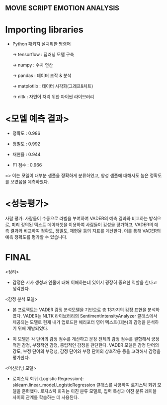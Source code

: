 ## MOVIE SCRIPT EMOTION ANALYSIS ##
# Importing libraries #
- Python 패키지 설치위한 명령어

  -> tensorflow : 딥러닝 모델 구축

  -> numpy : 수치 연산

  -> pandas : 데이터 조작 & 분석

  -> matplotlib : 데이터 시각화(그래프&차트)

  -> nltk : 자연어 처리 위한 파이썬 라이브러리


# <모델 예측 결과> #
- 정확도 : 0.986

- 정밀도 : 0.992

- 재현율 : 0.944

- F1 점수 : 0.966

=> 이는 모델이 대부분 샘플을 정확하게 분류하였고, 양성 샘플에 대해서도 높은 정확도를 보였음을 예측하였다.

# <성능평가> # 
사람 평가: 사람들이 수동으로 라벨을 부여하여 VADER의 예측 결과와 비교하는 방식으로, 미리 정의된 텍스트 데이터셋을 이용하여 사람들이 감성을 평가하고, VADER의 예측 결과와 비교하여 정확도, 정밀도, 재현율 등의 지표를 계산한다.
이를 통해 VADER의 예측 정확도를 평가할 수 있습니다.

# FINAL #
<정리>
 - 감정은 서사 생성과 인물에 대해 이해하는데 있어서 굉장히 중요한 역할을 한다고 생각한다.

<감정 분석 모델>
 - 본 프로젝트는 VADER 감정 분석모델을 기반으로 총 13가지의 감정 표현을 분석하였다. VADER는 NLTK 라이브러리의 SentimentIntensityAnalyzer 클래스에서 제공되는 모델로 현재 내가 업로드한 해리포터 영어 텍스트(대본)의 감정을 분석하기 위해 개발되었다.

 - 이 모델은 각 단어의 감정 점수를 계산하고 문장 전체의 감정 점수를 결합해서 긍정적인 감정, 부정적인 감정, 중립적인 감정을 판단한다. VADER 모델은 감정 단어의 강도, 부정 단어의 부정성, 감정 단어와 부정 단어의 상호작용 등을 고려해서 감정을 평가한다.

<머신러닝 모델>
 - 로지스틱 회귀 (Logistic Regression): sklearn.linear_model.LogisticRegression 클래스를 사용하여 로지스틱 회귀 모델을 훈련했다. 로지스틱 회귀는 이진 분류 모델로, 입력 특성과 이진 분류 레이블 사이의 관계를 학습하는 데 사용된다.
